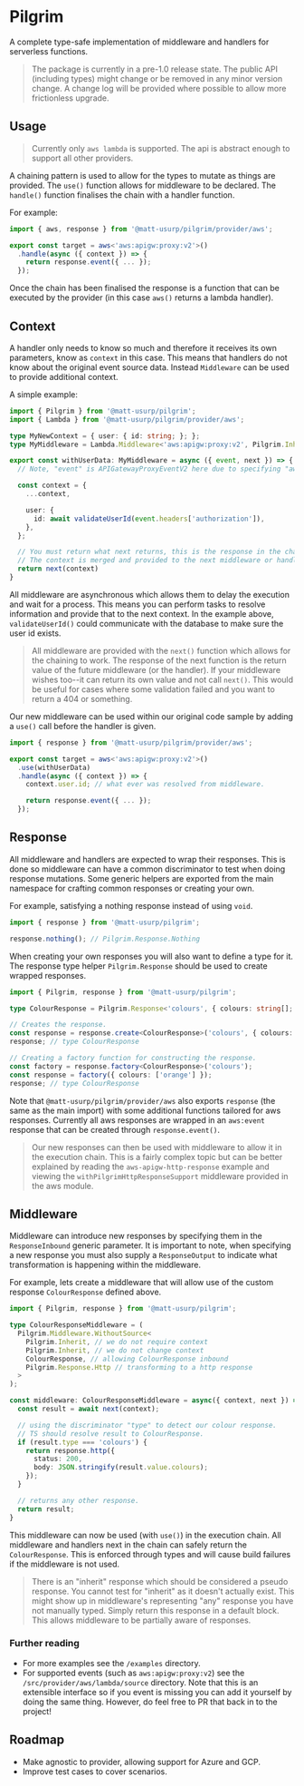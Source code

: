 # Pilgrim

A complete type-safe implementation of middleware and handlers for serverless functions.

> The package is currently in a pre-1.0 release state.
> The public API (including types) might change or be removed in any minor version change.
> A change log will be provided where possible to allow more frictionless upgrade.

## Usage

> Currently only `aws lambda` is supported.
> The api is abstract enough to support all other providers.

A chaining pattern is used to allow for the types to mutate as things are provided.
The `use()` function allows for middleware to be declared.
The `handle()` function finalises the chain with a handler function.

For example:

```ts
import { aws, response } from '@matt-usurp/pilgrim/provider/aws';

export const target = aws<'aws:apigw:proxy:v2'>()
  .handle(async ({ context }) => {
    return response.event({ ... });
  });
```

Once the chain has been finalised the response is a function that can be executed by the provider (in this case `aws()` returns a lambda handler).

## Context

A handler only needs to know so much and therefore it receives its own parameters, know as `context` in this case.
This means that handlers do not know about the original event source data.
Instead `Middleware` can be used to provide additional context.

A simple example:

```ts
import { Pilgrim } from '@matt-usurp/pilgrim';
import { Lambda } from '@matt-usurp/pilgrim/provider/aws';

type MyNewContext = { user: { id: string; }; };
type MyMiddleware = Lambda.Middleware<'aws:apigw:proxy:v2', Pilgrim.Inherit, MyNewContext, Pilgrim.Inherit, Pilgrim.Inherit>;

export const withUserData: MyMiddleware = async ({ event, next }) => {
  // Note, "event" is APIGatewayProxyEventV2 here due to specifying "aws:apigw:proxy:v2"

  const context = {
    ...context,

    user: {
      id: await validateUserId(event.headers['authorization']),
    },
  };

  // You must return what next returns, this is the response in the chain.
  // The context is merged and provided to the next middleware or handler.
  return next(context)
}
```

All middleware are asynchronous which allows them to delay the execution and wait for a process.
This means you can perform tasks to resolve information and provide that to the next context.
In the example above, `validateUserId()` could communicate with the database to make sure the user id exists.

> All middleware are provided with the `next()` function which allows for the chaining to work.
> The response of the next function is the return value of the future middleware (or the handler).
> If your middleware wishes too--it can return its own value and not call `next()`.
> This would be useful for cases where some validation failed and you want to return a 404 or something.

Our new middleware can be used within our original code sample by adding a `use()` call before the handler is given.

```ts
import { response } from '@matt-usurp/pilgrim/provider/aws';

export const target = aws<'aws:apigw:proxy:v2'>()
  .use(withUserData)
  .handle(async ({ context }) => {
    context.user.id; // what ever was resolved from middleware.

    return response.event({ ... });
  });
```

## Response

All middleware and handlers are expected to wrap their responses.
This is done so middleware can have a common discriminator to test when doing response mutations.
Some generic helpers are exported from the main namespace for crafting common responses or creating your own.

For example, satisfying a nothing response instead of using `void`.

```ts
import { response } from '@matt-usurp/pilgrim';

response.nothing(); // Pilgrim.Response.Nothing
```

When creating your own responses you will also want to define a type for it.
The response type helper `Pilgrim.Response` should be used to create wrapped responses.

```ts
import { Pilgrim, response } from '@matt-usurp/pilgrim';

type ColourResponse = Pilgrim.Response<'colours', { colours: string[]; }>;

// Creates the response.
const response = response.create<ColourResponse>('colours', { colours: ['red', 'green', 'blue'] });
response; // type ColourResponse

// Creating a factory function for constructing the response.
const factory = response.factory<ColourResponse>('colours');
const response = factory({ colours: ['orange'] });
response; // type ColourResponse
```

Note that `@matt-usurp/pilgrim/provider/aws` also exports `response` (the same as the main import) with some additional functions tailored for aws responses.
Currently all aws responses are wrapped in an `aws:event` response that can be created through `response.event()`.

> Our new responses can then be used with middleware to allow it in the execution chain.
> This is a fairly complex topic but can be better explained by reading the `aws-apigw-http-response` example and viewing the `withPilgrimHttpResponseSupport` middleware provided in the aws module.

## Middleware

Middleware can introduce new responses by specifying them in the `ResponseInbound` generic parameter.
It is important to note, when specifying a new response you must also supply a `ResponseOutput` to indicate what transformation is happening within the middleware.

For example, lets create a middleware that will allow use of the custom response `ColourResponse` defined above.

```ts
import { Pilgrim, response } from '@matt-usurp/pilgrim';

type ColourResponseMiddleware = (
  Pilgrim.Middleware.WithoutSource<
    Pilgrim.Inherit, // we do not require context
    Pilgrim.Inherit, // we do not change context
    ColourResponse, // allowing ColourResponse inbound
    Pilgrim.Response.Http // transforming to a http response
  >
);

const middleware: ColourResponseMiddleware = async({ context, next }) => {
  const result = await next(context);

  // using the discriminator "type" to detect our colour response.
  // TS should resolve result to ColourResponse.
  if (result.type === 'colours') {
    return response.http({
      status: 200,
      body: JSON.stringify(result.value.colours);
    });
  }

  // returns any other response.
  return result;
}
```

This middleware can now be used (with `use()`) in the execution chain.
All middleware and handlers next in the chain can safely return the `ColourResponse`.
This is enforced through types and will cause build failures if the middleware is not used.

> There is an "inherit" response which should be considered a pseudo response.
> You cannot test for "inherit" as it doesn't actually exist.
> This might show up in middleware's representing "any" response you have not manually typed.
> Simply return this response in a default block.
> This allows middleware to be partially aware of responses.

### Further reading

* For more examples see the `/examples` directory.
* For supported events (such as `aws:apigw:proxy:v2`) see the `/src/provider/aws/lambda/source` directory. Note that this is an extensible interface so if you event is missing you can add it yourself by doing the same thing. However, do feel free to PR that back in to the project!

## Roadmap

* Make agnostic to provider, allowing support for Azure and GCP.
* Improve test cases to cover scenarios.
